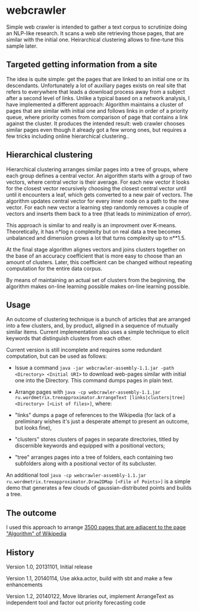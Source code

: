 webcrawler
==========

Simple web crawler is intended to gather a text corpus to scrutinize doing an NLP-like research. It scans a web site retrieving those pages, that are similar with the initial one. Heirarchical clustering allows to fine-tune this sample later.


Targeted getting information from a site
-----------------------------------------
The idea is quite simple: get the pages that are linked to an initial one or its descendants. Unfortunately a lot of auxiliary pages exists on real site that refers to everywhere that leads a download process away from a subject after a second level of links. Unlike a typical based on a network analysis, I have implemented a different approach: Algorithm maintains a cluster of pages that are similar with initial one and follows links in order of a priority queue, where priority comes from comparison of page that contains a link against the cluster. It produces the intended result: web crawler chooses similar pages even though it already got a few wrong ones, but requires a few tricks including online hierarchical clustering..
 
Hierarchical clustering
-------------------------
Hierarchical clustering arranges similar pages into a tree of groups, where each group defines a central vector. An algorithm starts with a group of two vectors, where central vector is their average. For each new vector it looks for the closest vector recursively choosing the closest central vector until until it encounters a leaf, which gets converted to a new pair of vectors. The algorithm updates central vector for every inner node on a path to the new vector.  For each new vector a learning step randomly removes a couple of vectors and inserts them back  to a tree (that leads to minimization of error).

This approach is similar to and really is an improvment over K-means. Theoretically,  it has n*log n complexity but on real data a tree becomes unbalanced and dimension grows a lot that turns complexity up to  n**1.5.

At the final stage algorithm alignes vectors and  joins clusters together on the base of an  accuracy coefficient that is more easy to choose than an amount of clusters. Later, this coefficient can be changed without repeating computation for the entire data corpus.

By means of maintaining an actual set of clusters from the beginning, the algorithm makes on-line learning possible makes on-line learning possible.

Usage
-------
An outcome of clustering technique is a bunch of articles that are arranged 
into a few clusters, and, by product, aligned in a sequence of mutually similar items. Current implementation also uses a simple technique to elicit keywords that distinguish clusters from each other.

Current version is still incomplete and requires some redundant computation, but can be used as follows:

 * Issue a command `java -jar webcrawler-assembly-1.1.jar -path <Directory> <Initial URI>` to download 
 web-pages similar with initial one into the Directory. This command dumps pages
 in plain text.

 * Arrange pages with `java -cp webcrawler-assembly-1.1.jar ru.wordmetrix.treeapproximator.ArrangeText [links|clusters|tree] <Directory> [<List of files>]`, where:

  * "links" dumps a page of references to the Wikipedia (for lack of a preliminary wishes it's just a desperate attempt to present an outcome, but looks fine),

  * "clusters" stores clusters of pages in separate directories,  titled by discernible keywords and equipped with a positional vectors;

  * "tree" arranges pages into a tree of  folders, each containing two subfolders along with a positional vector of its subcluster.
   
An additional tool `java -cp webcrawler-assembly-1.1.jar ru.wordmetrix.treeapproximator.Draw2DMap [<File of Points>]` is a simple demo that 
generates a few clouds of gaussian-distributed points and builds a tree.

The outcome
-----------
I used this approach to arrange 
[3500 pages that are adjacent to the page "Algorithm" of Wikipedia](http://electricmind.github.io/demo/treeapproximator/2013-11-04-an-outcome-of-hierarchical-clustering-of-wikipedia-pages.html)


History
---------

Version 1.0, 20131101, Initial release

Version 1.1, 20140114, Use akka.actor, build with sbt and make a few enhancements

Version 1.2, 20140122, Move libraries out, implement ArrangeText as independent tool and factor out priority forecasting code

